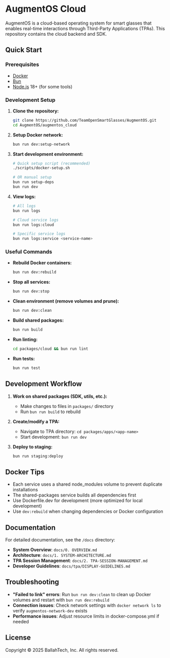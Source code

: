 # AugmentOS Cloud

AugmentOS is a cloud-based operating system for smart glasses that enables real-time interactions through Third-Party Applications (TPAs). This repository contains the cloud backend and SDK.

## Quick Start

### Prerequisites

- [Docker](https://www.docker.com/get-started)
- [Bun](https://bun.sh/docs/installation)
- [Node.js](https://nodejs.org/) 18+ (for some tools)

### Development Setup

1. **Clone the repository:**
   ```bash
   git clone https://github.com/TeamOpenSmartGlasses/AugmentOS.git
   cd AugmentOS/augmentos_cloud
   ```

2. **Setup Docker network:**
   ```bash
   bun run dev:setup-network
   ```

3. **Start development environment:**
   ```bash
   # Quick setup script (recommended)
   ./scripts/docker-setup.sh
   
   # OR manual setup
   bun run setup-deps
   bun run dev
   ```

4. **View logs:**
   ```bash
   # All logs
   bun run logs
   
   # Cloud service logs
   bun run logs:cloud
   
   # Specific service logs
   bun run logs:service <service-name>
   ```

### Useful Commands

- **Rebuild Docker containers:**
  ```bash
  bun run dev:rebuild
  ```

- **Stop all services:**
  ```bash
  bun run dev:stop
  ```

- **Clean environment (remove volumes and prune):**
  ```bash
  bun run dev:clean
  ```

- **Build shared packages:**
  ```bash
  bun run build
  ```

- **Run linting:**
  ```bash
  cd packages/cloud && bun run lint
  ```

- **Run tests:**
  ```bash
  bun run test
  ```

## Development Workflow

1. **Work on shared packages (SDK, utils, etc.):**
   - Make changes to files in `packages/` directory
   - Run `bun run build` to rebuild

2. **Create/modify a TPA:**
   - Navigate to TPA directory: `cd packages/apps/<app-name>`
   - Start development: `bun run dev`

3. **Deploy to staging:**
   ```bash
   bun run staging:deploy
   ```

## Docker Tips

- Each service uses a shared node_modules volume to prevent duplicate installations
- The shared-packages service builds all dependencies first
- Use Dockerfile.dev for development (more optimized for local development)
- Use `dev:rebuild` when changing dependencies or Docker configuration

## Documentation

For detailed documentation, see the `/docs` directory:

- **System Overview**: `docs/0. OVERVIEW.md`
- **Architecture**: `docs/1. SYSTEM-ARCHITECTURE.md`
- **TPA Session Management**: `docs/2. TPA-SESSION-MANAGEMENT.md`
- **Developer Guidelines**: `docs/tpa/DISPLAY-GUIDELINES.md`

## Troubleshooting

- **"Failed to link" errors**: Run `bun run dev:clean` to clean up Docker volumes and restart with `bun run dev:rebuild`
- **Connection issues**: Check network settings with `docker network ls` to verify `augmentos-network-dev` exists
- **Performance issues**: Adjust resource limits in docker-compose.yml if needed

## License

Copyright © 2025 BallahTech, Inc. All rights reserved.